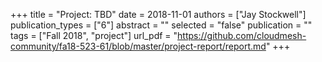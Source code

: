+++
title = "Project: TBD"
date = 2018-11-01
authors = ["Jay Stockwell"]
publication_types = ["6"]
abstract = ""
selected = "false"
publication = ""
tags = ["Fall 2018", "project"]
url_pdf = "https://github.com/cloudmesh-community/fa18-523-61/blob/master/project-report/report.md"
+++

